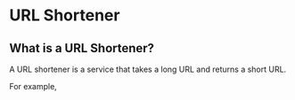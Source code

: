 # URL Shortener

## What is a URL Shortener?

A URL shortener is a service that takes a long URL and returns a short URL. 

For example,


